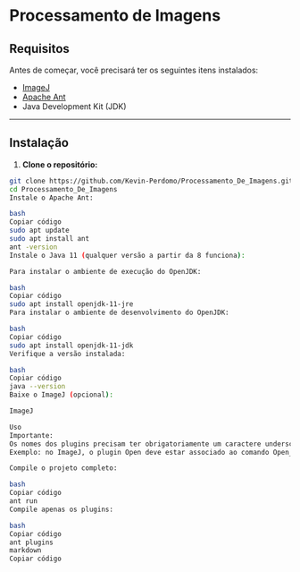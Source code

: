 # Processamento de Imagens

## Requisitos
Antes de começar, você precisará ter os seguintes itens instalados:

- [ImageJ](https://imagej.nih.gov/ij/)
- [Apache Ant](https://ant.apache.org/)
- Java Development Kit (JDK)

---

## Instalação

1. **Clone o repositório:**
```bash
git clone https://github.com/Kevin-Perdomo/Processamento_De_Imagens.git
cd Processamento_De_Imagens
Instale o Apache Ant:

bash
Copiar código
sudo apt update
sudo apt install ant
ant -version
Instale o Java 11 (qualquer versão a partir da 8 funciona):

Para instalar o ambiente de execução do OpenJDK:

bash
Copiar código
sudo apt install openjdk-11-jre
Para instalar o ambiente de desenvolvimento do OpenJDK:

bash
Copiar código
sudo apt install openjdk-11-jdk
Verifique a versão instalada:

bash
Copiar código
java --version
Baixe o ImageJ (opcional):

ImageJ

Uso
Importante:
Os nomes dos plugins precisam ter obrigatoriamente um caractere underscore (_) para que o ImageJ os reconheça.
Exemplo: no ImageJ, o plugin Open deve estar associado ao comando Open_.

Compile o projeto completo:

bash
Copiar código
ant run
Compile apenas os plugins:

bash
Copiar código
ant plugins
markdown
Copiar código
